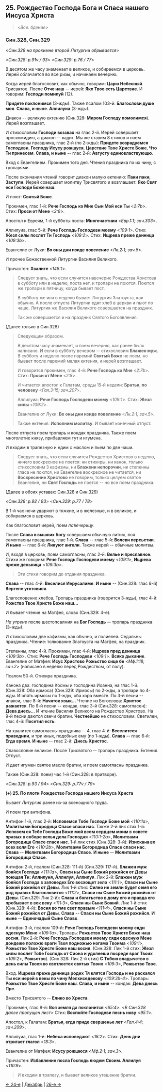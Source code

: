 ## 25. Рождество Господа Бога и Спаса нашего Иисуса Христа

> <*Все: бдение*>

### Син.328, Син.329

<*Син.328 на прокимне второй Литургии обрывается*>

<*Син.328: p.91v / 93*>
<*Син.329: p.76 / 77*>

В десятом же часу знаменает в великое, и собираемся в церковь.
Иерей облачается во все ризы, и начинаем вечерню.

Когда иерей благословит, как обычно, говорим: **Царю Небесный**.
Трисвятое. После **Отче наш** -- иерей: **Яко Твое есть Царствие**.
И говорим: **Господи помилуй** (12).

**Придете поклонимся** (3-жды).
Также псалом 103-й: **Благослови душе моя**.
**Слава, и ныне**. **Аллилуиа** (3-жды).

Диакон -- великую ектению (Син.328: **Миром Господу помолимся**).
Иерей возглашает.

И стихословим **Господи воззвах** на глас 2-й.
Иерей совершает проскомидию, а диакон -- кадит.
Мы же ставим 8 стихов и поем самогласны праздника, глас 2-й (по 2-жды):
**Придете возрадуемся Господеви**,
**Господу Исусу рожшуся**,
**Царствие Твое Христе Боже**,
**Что Ти принесем**.
**Слава, и ныне** -- глас 2-й: **Августу единовластвующю**.

Вход с Евангелием. Прокимен того дня.
Чтения праздника по их чину, с тропарями.

После окончания чтений говорит диакон малую ектению: **Паки паки**, **Заступи**.
Иерей совершает молитву Трисвятого и возглашает: **Яко Свят еси Господи Боже наш**.

И поют: **Святый Боже**.

Прокимен, глас 1-й: **Рече Господь ко Мне Сын Мой еси Ты** <*2:7b*>.
Стих: **Проси от Мене** <*2:8*>.

Апостол к Евреям, 1-й субботы поста: **Многочастнии** <*Евр.1:1; зач.303*>.

Аллилуиа, глас 5-й: **Рече Господь Господеви моему** <*109:1*>.
Стих: **Жезл силы послет Ти Господь** <*109:2*>.
Стих: **Ищрева преже денница** <*109:3b*>.

Евангелие от Луки: **Во оны дни изиде повеление** <*Лк.2:1; зач.5*>.

И прочее Божественной Литургии Василия Великого.

Причастен: **Хвалите** <*148:1*>.

> Следует знать, что если случится навечерие Рождества Христова в субботу или в неделю,
> поста нет, и тропари не поются. Поются же тропари в пятницу, когда бывает пост.
>
> В субботу же или в неделю бывает Литургия Златоуста, как обычно. А после отпуста
> Литургии едят хлеб в церкви и пьют по чаше. Литургия же Василия Великого совершается
> на праздник.
>
> Так же совершается и на праздник Святого Богоявления. 
 
(Далее только в Син.328)

> Следующим образом.
>
> В десятом часу знаменает, и поем вечерню, как ранее было написано.
> И если в субботу вечером -- стихословим **Блажен муж**.
> В субботу и неделю после паремий **Святый Боже** не поем, но бывает после паремий
> малая ектения, и иерей возглашает.
>
> И говорится прокимен, глас 4-й: **Рече Господь ко Мне** <*2:7b*>.
> Стих: **Проси от Мене** <*2:8*>.
>
> И читается апостол к Галатам, среды 15-й недели: **Братья, по человеку** <*Гал.3:15; зач.207*>. 
>
> Аллилуиа: **Рече Господь Господеви моему** <*109:1*>.
> Стих: **Жезл силы** <*109:2*>.
>
> Евангелие от Луки: **Во оны дни изиде повеление** <*Лк.2:1; зач.5*>.
>
> Также ектения: **Исполним молитву**.
> И бывает конечный отпуст. 

После отпуста поем тропарь и кондак праздника. 
Также поем многолетие князу, прибавляем тут и игумена.

И входим в трапезную и едим с маслом и пьем по две чаши. 

> Следует знать, что если случится Рождество Христово в неделю, ничего воскресное 
> не поется: ни стихиры, ни канон, только стихословим 3 кафизмы, ни **Блажени непорочни**, 
> ни степенны гласа не поются, ни Евангелие воскресное не читается, ни **Воскресение Христово** 
> не говорим, только целуем святое Евангелие, ни **Свят Господь** не поется -- 
> но все поем праздника.

(Далее в обоих уставах: Син.328 и Син.329)

<*Син.328: p.92 / 93*>
<*Син.329: p.77 / 78*>

В 1-й час ночи ударяют в тяжкие, и в железные, и в великое, и собираемся в церковь. 

Как благословит иерей, поем *павечерицу*. 

После **Слава в вышних Богу** совершаем обычную литию, поя самогласны праздника, глас 1-й. 
**Слава** -- глас 5-й: **Волсви персьстии**. 
**И ныне** -- глас 6-й: **Ликуют ангели**. 
Также иерей -- обычные молитвы. 

И, входя в церковь, поем самогласны, глас 2-й: **Велье и преславное**. 
Стихи же говорим: **Рече Господь Господеви моему** <*109:1*>, 
**Ищрева преже деньница** <*109:3b*>. 

> Эти стихи говорим до отдания праздника.

**Слава** -- глас 4-й: **Веселися Иерусалиме**. 
**И ныне** -- (Син.328: глас 6-й) **Вертепе уготовися**. 

Благословение хлебов. 
Тропарь праздника (говорится 3-жды), глас 4-й: **Рожство Твое Христе Боже наш...**

И бывает чтение на Матфея, слово (Син.329: 4-е).

*На утрене* после шестопсалмия на **Бог Господь** -- тропарь праздника (3-жды). 

И стихословим две кафизмы, как обычно, и полиелей. 
Седальны праздника. 
Чтение: толкование Златоуста на Матфея, на праздник. 

Степенны, глас 4-й. 
Прокимен, глас 4-й: **Ищрева пред денница** <*109:3b*>.
Стих: **Рече Господь Господеви** <*109:1*>.
**Всяко дыхание**. 
Евангелие от Матфея: **Исус Христово Рожьство сице бе** <*Мф.1:18; зач.2*>
(написано в неделю перед Рождеством, от полу).

Псалом 50-й. Стихира праздника. 

Канона два: господина Космы и господина Иоанна, на глас 1-й.
(Син.328: Оба ирмоса) (Син.329: Ирмосы) по 2-жды, а тропари по 4-жды. 
И опять ирмосы по 1-жды, оба хора вместе. 
По 3-й песни -- ипакои, глас 8-й: **Начяток язык...**
Чтение из Богослова: **Христос ражается**. 
По 6-й песни -- кондак, глас 3-й (Син.328: самогласен): **Дева днесь...**
И чтение Василия Великого на Рождество Христово. 
На 9-й песни даются свечи братии. **Честнейшю** не стихословим. 
Светилен, глас 4-й: **Посетил есть**. 

На хвалитех самогласны праздника -- 4, глас 4-й: **Веселитеся праведнии**, 
и три иных, подобных ему (по 1-жды). 
**Слава** -- глас 6-й: **Егда время**. 
**И ныне** -- глас 2-й: **Днесь Христос**. 

Славословие великое. 
После Трисвятого -- тропарь праздника. 
Ектения. Отпуст. 

И дает игумен святое масло братии, и поем самогласны праздника.

Также (Син.328: поем) час 1-й (Син.328: в притворе).

<*Син.328: p.93 / 94*>
<*Син.329: p.77v / 79*>

**(+) 25. По плоти Рождество Господа нашего Иисуса Христа**

Бывает *Литургия* ранее из-за всенощного труда.

И поем три антифона. 

Антифон 1-й, глас 2-й:
**Исповемся Тобе Господи Боже мой** <*110:1a*>, **Молитвами Богородица Спасе спаси нас**.
Также 2-й лик стих 1-й: **Исповем ся Тебе Господи Боже мой всем сердцем моим в совете правых в соборе велья дела Господня** <*110:1-2a*>, 
**Молитвами Богородица Спасе спаси нас**.
1-й лик стих (Син.328: 3-й): **Изискана во всех воля Его** <*110:2b*>, **Молитвами Богородица Спасе спаси нас**.
**Слава** -- **Молитвами Богородица Спасе**.
**И ныне** -- **Молитвами Богородица Спасе**.

Антифон 2-й, псалом (Син.328: 111-й) (Син.329: 117-й). 
**Блажен муж бояйся Господа** <*111:1a*>, 
**Спаси ны Сыне Божий рожийся от Девы поющая Ти: Аллилуия, Аллилуя, Аллилуя**.
Лик 2-й: **Блажен муж бояйся Господа в заповедех Его восхощет зело** <*111:1*>, 
**Спаси ны Сыне Божий рожийся от Девы**.
Лик 1-й стих: **Силно не земли будет семя его род правых благословится** <*111:2*>,
**Спаси ны Сыне Божий рожийся от Девы**.
(Син.329: Лик 2-й): **Слава и богатьство в дому его и правда его пребывает в век веку** <*111:3*>, 
**Спаси ны Сыне Божий**.
Лик 1-й стих (Син.328: 4-й): **Восия во тме свет правым** <*111:4*>,
**Спаси ны Сыне Божий рожийся от Девы**.
**Слава** -- **Спаси ны Сыне Божий рожийся**.
**И ныне** -- **Единочадый Сыне Слово**.

Антифон 3-й, псалом 109-й: **Рече Господь Господеви моему сяди одесную Мене** <*109:1a*>.
Тропарь: **Рожьство Твое Христе Боже наш восия**.
Лик 2-й: **Рече Господь Господеви моему сяди одесную Мене дондеже положю враги Твоя подножью ногама Твоима** <*109:1*>,
**Рожьство Твое Христе Боже наш восия**.
(Син.328: Лик 1-й стих: **Жезл силы послет Тобе Господь от Сиона и удолееши посреде враг Твоих** <*109:2*>, 
**Рожьство**).
(Син.328: Лик 2-й стих) **С Тобою владычство в день силы Твоея во светлостех святых Твоих** <*109:3*>, **Рожьство Твое**.

Вход. **Ищрева преже денница родих Тя клятся Господь и не раскаяся Ты еси иерей в векы по чину Мелхиседекову** <*109:3b-4*>.
Тропарь: **Рожьство Твое Христе Боже наш**. 
**Слава, и ныне** -- кондак: **Дева днесь Пре**.

Вместо Трисвятого -- **Елико во Христа**. 

Прокимен, глас 8-й: **Вся земля да поклонится** <*65:4*>.
<*В Син.328 далее пропущен лист*>
Стих: **Воспойте Господеви песнь нову** <*95:1*>.

Апостол, к Галатам: **Братья, егда приде свершенье лет** <*Гал.4:4; зач.209*>.

Аллилуиа, глас 1-й: **Небеса исповедают** <*18:2*>. 
Стих: **День дни отригает глагол** <*18:3*>.

Евангелие от Матфея: **Исусу рожшюся** <*Мф.2:1; зач.3*>.

Причастен: **Избавление посла Господь людем Своим. Аллилуя** <*110:9*>.

> И входим в трапезу, и бывает великое утешение братии. 

[← 24-е](12_24_SAB.ru.md) | [Декабрь](README.md#25-й) | [26-е →](12_26_SAB.ru.md) 
